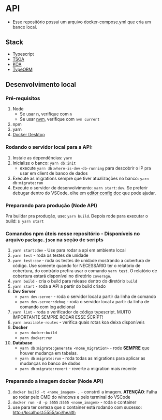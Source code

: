 # API

* Esse repositório possui um arquivo docker-compose.yml que cria um banco local.

## Stack

- Typescript
- [TSOA](https://tsoa-community.github.io/docs/getting-started.html)
- [KOA](https://koajs.com/)
- [TypeORM](docs/orm-typeorm.md)

## Desenvolvimento local

### Pré-requisitos

1. Node
    - Se usar [n](https://github.com/tj/n), verifique com `n`
    - Se usar [nvm](https://github.com/creationix/nvm), verifique com `nvm current`
2. npm
3. yarn
4. [Docker Desktop](https://hub.docker.com/editions/community/docker-ce-desktop-windows)

### Rodando o servidor local para a API:

1. Instale as dependências: `yarn`
2. Inicialize o banco: `yarn db:init`
	- execute `yarn db:where-is-dev-db-running` para descobrir o IP pra usar em client de banco de dados
3. Execute as migrations sempre que tiver atualizações no banco: `yarn db:migrate:run`
4. Execute o servidor de desenvolvimento: `yarn start:dev`. Se preferir debugar dentro do VSCode, olhe em [editor config doc](docs/ide-vscode.md) que pode ajudar.

### Preparando para produção (Node API)

Pra buildar pra produção, use: `yarn build`. Depois rode para executar o build: `$ yarn start`

### Comandos npm úteis nesse repositório - Disponíveis no arquivo `package.json` na seção de scripts

1. `yarn start:dev` - Use para rodar a api em ambiente local
2. `yarn test` - roda os testes de unidade
3. `yarn test:cov` - roda os testes de unidade mostrando a cobertura de código. Use somente quando for NECESSÁRIO ter o relatório de cobertura, do contrário prefira usar o comando `yarn test`. O relatório de cobertura estará disponível no diretório `coverage`.
4. `yarn build` - cria o build para release dentro do diretório `build`
5. `yarn start` - roda a API a partir do build criado
6. __Dev Server__
    - `yarn dev-server` - roda o servidor local a partir da linha de comando
    - `yarn dev-server:debug` - roda o servidor local a partir da linha de comando com log adicional
7. `yarn lint` - roda o verificador de código typescript. MUITO IMPORTANTE SEMPRE RODAR ESSE SCRIPT!
8. `yarn available-routes` - verifica quais rotas koa deixa disponíveis
9. __Docker__
    - `yarn docker:build`
    - `yarn docker:run`
10. __Database__
    - `yarn db:migrate:generate <nome_migration>` - rode __SEMPRE__ que houver mudança em tabelas.
    - `yarn db:migrate:run` - roda todas as migrations para aplicar as mudanças no banco de dados
    - `yarn db:migrate:revert` - reverte a migration mais recente

### Preparando a imagem docker (Node API)

1. `docker build -t <nome_imagem> .` -  constrói a imagem. __ATENÇÃO__: Falha ao rodar pelo CMD do windows e pelo terminal do VSCode
2. `docker run -d -p 5555:5555 <nome_imagem>` - roda o container
3. use para ter certeza que o container está rodando com sucesso: [http://localhost:5555/api/health](http://localhost:5555/api/health)